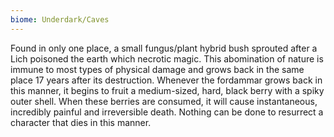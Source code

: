 ```yaml
---
biome: Underdark/Caves
---
```

Found in only one place, a small fungus/plant hybrid bush sprouted after a Lich poisoned the earth which necrotic magic. This abomination of nature is immune to most types of physical damage and grows back in the same place 17 years after its destruction. Whenever the fordammar grows back in this manner, it begins to fruit a medium-sized, hard, black berry with a spiky outer shell. When these berries are consumed, it will cause instantaneous, incredibly painful and irreversible death. Nothing can be done to resurrect a character that dies in this manner. 

